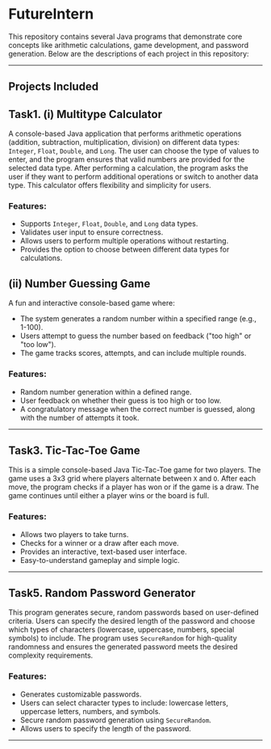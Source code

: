 # FutureIntern

This repository contains several Java programs that demonstrate core concepts like arithmetic calculations, game development, and password generation. Below are the descriptions of each project in this repository:

---

## Projects Included

## Task1. (i) **Multitype Calculator**

A console-based Java application that performs arithmetic operations (addition, subtraction, multiplication, division) on different data types: `Integer`, `Float`, `Double`, and `Long`. The user can choose the type of values to enter, and the program ensures that valid numbers are provided for the selected data type. After performing a calculation, the program asks the user if they want to perform additional operations or switch to another data type. This calculator offers flexibility and simplicity for users.

### Features:
- Supports `Integer`, `Float`, `Double`, and `Long` data types.
- Validates user input to ensure correctness.
- Allows users to perform multiple operations without restarting.
- Provides the option to choose between different data types for calculations.



##    (ii) **Number Guessing Game**
A fun and interactive console-based game where:
- The system generates a random number within a specified range (e.g., 1-100).
- Users attempt to guess the number based on feedback ("too high" or "too low").
- The game tracks scores, attempts, and can include multiple rounds.

### Features:
- Random number generation within a defined range.
- User feedback on whether their guess is too high or too low.
- A congratulatory message when the correct number is guessed, along with the number of attempts it took.

---

## Task3. **Tic-Tac-Toe Game**

This is a simple console-based Java Tic-Tac-Toe game for two players. The game uses a 3x3 grid where players alternate between `X` and `O`. After each move, the program checks if a player has won or if the game is a draw. The game continues until either a player wins or the board is full.

### Features:
- Allows two players to take turns.
- Checks for a winner or a draw after each move.
- Provides an interactive, text-based user interface.
- Easy-to-understand gameplay and simple logic.

---

## Task5. **Random Password Generator**

This program generates secure, random passwords based on user-defined criteria. Users can specify the desired length of the password and choose which types of characters (lowercase, uppercase, numbers, special symbols) to include. The program uses `SecureRandom` for high-quality randomness and ensures the generated password meets the desired complexity requirements.

### Features:
- Generates customizable passwords.
- Users can select character types to include: lowercase letters, uppercase letters, numbers, and symbols.
- Secure random password generation using `SecureRandom`.
- Allows users to specify the length of the password.

---


